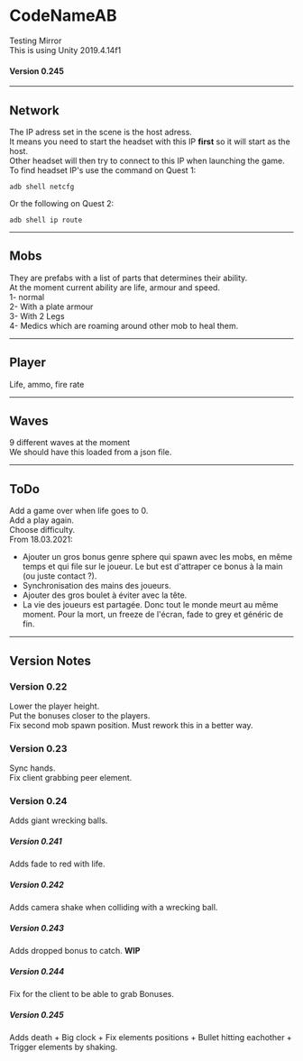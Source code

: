 # CodeNameAB
 Testing Mirror  
This is using Unity 2019.4.14f1  

#### Version 0.245


---------------------------------------------
## Network
The IP adress set in the scene is the host adress.  
It means you need to start the headset with this IP **first** so it will start as the host.  
Other headset will then try to connect to this IP when launching the game.  
To find headset IP's use the command on Quest 1:
```
adb shell netcfg
```
Or the following on Quest 2:
```
adb shell ip route
```
---------------------------------------------
## Mobs
They are prefabs with a list of parts that determines their ability.  
At the moment current ability are life, armour and speed.  
1- normal  
2- With a plate armour  
3- With 2 Legs  
4- Medics which are roaming around other mob to heal them.

---------------------------------------------
## Player
Life, ammo, fire rate

---------------------------------------------
## Waves
9 different waves at the moment  
We should have this loaded from a json file.  

---------------------------------------------
## ToDo
Add a game over when life goes to 0.  
Add a play again.  
Choose difficulty.  
From 18.03.2021:  
+  Ajouter un gros bonus genre sphere qui spawn avec les mobs, en même temps et qui file sur le joueur.
Le but est d'attraper ce bonus à la main (ou juste contact ?).
+  Synchronisation des mains des joueurs.
+  Ajouter des gros boulet à éviter avec la tête.
+  La vie des joueurs est partagée. Donc tout le monde meurt au même moment.
Pour la mort, un freeze de l'écran, fade to grey et généric de fin.

---------------------------------------------
## Version Notes
### Version 0.22  
Lower the player height.  
Put the bonuses closer to the players.  
Fix second mob spawn position. Must rework this in a better way.  
### Version 0.23  
Sync hands.  
Fix client grabbing peer element.  
### Version 0.24  
Adds giant wrecking balls.  
##### Version 0.241
Adds fade to red with life.  
##### Version 0.242
Adds camera shake when colliding with a wrecking ball.  
##### Version 0.243
Adds dropped bonus to catch. **WIP**  
##### Version 0.244
Fix for the client to be able to grab Bonuses.  
##### Version 0.245
Adds death + Big clock + Fix elements positions + Bullet hitting eachother + Trigger elements by shaking.  



